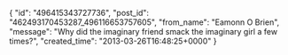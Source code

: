  {
   "id": "496415343727736",
   "post_id": "462493170453287_496116653757605",
   "from_name": "Eamonn O Brien",
   "message": "Why did the imaginary friend smack the imaginary girl a few times?",
   "created_time": "2013-03-26T16:48:25+0000"
 }
